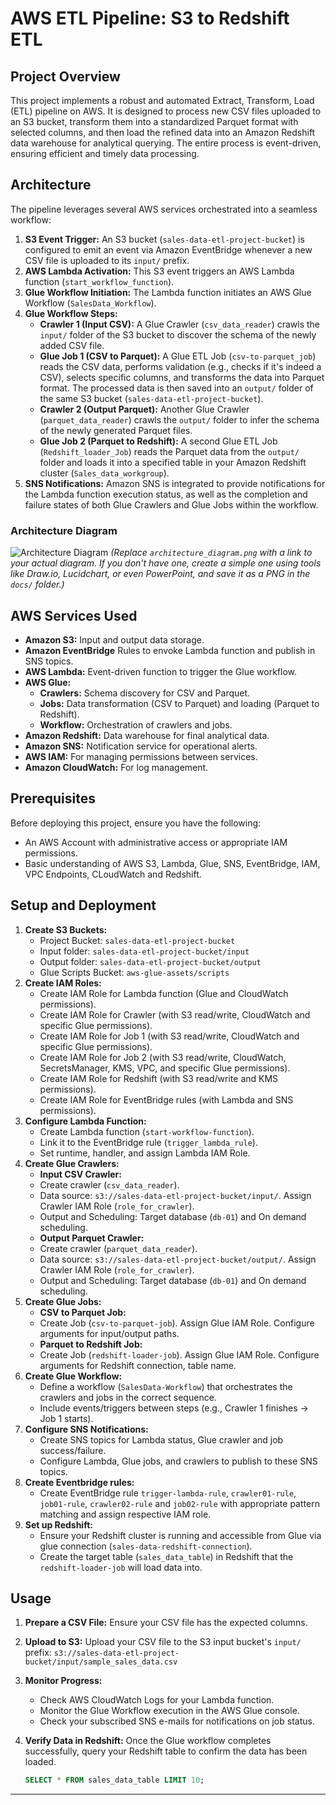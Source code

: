 # AWS ETL Pipeline: S3 to Redshift ETL

## Project Overview

This project implements a robust and automated Extract, Transform, Load (ETL) pipeline on AWS. It is designed to process new CSV files uploaded to an S3 bucket, transform them into a standardized Parquet format with selected columns, and then load the refined data into an Amazon Redshift data warehouse for analytical querying. The entire process is event-driven, ensuring efficient and timely data processing.

## Architecture

The pipeline leverages several AWS services orchestrated into a seamless workflow:

1.  **S3 Event Trigger:** An S3 bucket (`sales-data-etl-project-bucket`) is configured to emit an event via Amazon EventBridge whenever a new CSV file is uploaded to its `input/` prefix.
2.  **AWS Lambda Activation:** This S3 event triggers an AWS Lambda function (`start_workflow_function`).
3.  **Glue Workflow Initiation:** The Lambda function initiates an AWS Glue Workflow (`SalesData_Workflow`).
4.  **Glue Workflow Steps:**
    * **Crawler 1 (Input CSV):** A Glue Crawler (`csv_data_reader`) crawls the `input/` folder of the S3 bucket to discover the schema of the newly added CSV file.
    * **Glue Job 1 (CSV to Parquet):** A Glue ETL Job (`csv-to-parquet_job`) reads the CSV data, performs validation (e.g., checks if it's indeed a CSV), selects specific columns, and transforms the data into Parquet format. The processed data is then saved into an `output/` folder of the same S3 bucket (`sales-data-etl-project-bucket`).
    * **Crawler 2 (Output Parquet):** Another Glue Crawler (`parquet_data_reader`) crawls the `output/` folder to infer the schema of the newly generated Parquet files.
    * **Glue Job 2 (Parquet to Redshift):** A second Glue ETL Job (`Redshift_loader_Job`) reads the Parquet data from the `output/` folder and loads it into a specified table in your Amazon Redshift cluster (`Sales_data_workgroup`).
5.  **SNS Notifications:** Amazon SNS is integrated to provide notifications for the Lambda function execution status, as well as the completion and failure states of both Glue Crawlers and Glue Jobs within the workflow.

### Architecture Diagram

![Architecture Diagram](docs/architecture_diagram.png)
*(Replace `architecture_diagram.png` with a link to your actual diagram. If you don't have one, create a simple one using tools like Draw.io, Lucidchart, or even PowerPoint, and save it as a PNG in the `docs/` folder.)*

## AWS Services Used

* **Amazon S3:** Input and output data storage.
* **Amazon EventBridge** Rules to envoke Lambda function and publish in SNS topics.
* **AWS Lambda:** Event-driven function to trigger the Glue workflow.
* **AWS Glue:**
    * **Crawlers:** Schema discovery for CSV and Parquet.
    * **Jobs:** Data transformation (CSV to Parquet) and loading (Parquet to Redshift).
    * **Workflow:** Orchestration of crawlers and jobs.
* **Amazon Redshift:** Data warehouse for final analytical data.
* **Amazon SNS:** Notification service for operational alerts.
* **AWS IAM:** For managing permissions between services.
* **Amazon CloudWatch:** For log management.

## Prerequisites

Before deploying this project, ensure you have the following:

* An AWS Account with administrative access or appropriate IAM permissions.
* Basic understanding of AWS S3, Lambda, Glue, SNS, EventBridge, IAM, VPC Endpoints, CLoudWatch and Redshift.

## Setup and Deployment

1.  **Create S3 Buckets:**
    * Project Bucket: `sales-data-etl-project-bucket`
    * Input folder: `sales-data-etl-project-bucket/input` 
    * Output folder: `sales-data-etl-project-bucket/output`
    * Glue Scripts Bucket: `aws-glue-assets/scripts`
2.  **Create IAM Roles:**
    * Create IAM Role for Lambda function (Glue and CloudWatch permissions).
    * Create IAM Role for Crawler (with S3 read/write, CloudWatch and specific Glue permissions).
    * Create IAM Role for Job 1 (with S3 read/write, CloudWatch and specific Glue permissions).
    * Create IAM Role for Job 2 (with S3 read/write, CloudWatch, SecretsManager, KMS, VPC, and specific Glue permissions).
    * Create IAM Role for Redshift (with S3 read/write and KMS permissions).
    * Create IAM Role for EventBridge rules (with Lambda and SNS permissions).
3.  **Configure Lambda Function:**
    * Create Lambda function (`start-workflow-function`).
    * Link it to the EventBridge rule (`trigger_lambda_rule`).
    * Set runtime, handler, and assign Lambda IAM Role.
4.  **Create Glue Crawlers:**
    * **Input CSV Crawler:** 
    * Create crawler (`csv_data_reader`).
    * Data source: `s3://sales-data-etl-project-bucket/input/`. Assign Crawler IAM Role (`role_for_crawler`).
    * Output and Scheduling: Target database (`db-01`) and On demand scheduling. 
    * **Output Parquet Crawler:** 
    * Create crawler (`parquet_data_reader`).
    * Data source: `s3://sales-data-etl-project-bucket/output/`. Assign Crawler IAM Role (`role_for_crawler`).
    * Output and Scheduling: Target database (`db-01`) and On demand scheduling.
5.  **Create Glue Jobs:**
    * **CSV to Parquet Job:** 
    * Create Job (`csv-to-parquet-job`). Assign Glue IAM Role. Configure arguments for input/output paths.
    * **Parquet to Redshift Job:** 
    * Create Job (`redshift-loader-job`). Assign Glue IAM Role. Configure arguments for Redshift connection, table name.
6.  **Create Glue Workflow:**
    * Define a workflow (`SalesData-Workflow`) that orchestrates the crawlers and jobs in the correct sequence.
    * Include events/triggers between steps (e.g., Crawler 1 finishes -> Job 1 starts).
7.  **Configure SNS Notifications:**
    * Create SNS topics for Lambda status, Glue crawler and job success/failure.
    * Configure Lambda, Glue jobs, and crawlers to publish to these SNS topics.
8.  **Create Eventbridge rules:**
    * Create EventBridge rule `trigger-lambda-rule`, `crawler01-rule`, `job01-rule`, `crawler02-rule` and `job02-rule` with appropriate
      pattern matching and assign respective IAM role.
9. **Set up Redshift:**
    * Ensure your Redshift cluster is running and accessible from Glue via glue connection (`sales-data-redshift-connection`).
    * Create the target table (`sales_data_table`) in Redshift that the `redshift-loader-job` will load data into.

## Usage

1.  **Prepare a CSV File:** Ensure your CSV file has the expected columns.
2.  **Upload to S3:** Upload your CSV file to the S3 input bucket's `input/` prefix:
    `s3://sales-data-etl-project-bucket/input/sample_sales_data.csv`
3.  **Monitor Progress:**
    * Check AWS CloudWatch Logs for your Lambda function.
    * Monitor the Glue Workflow execution in the AWS Glue console.
    * Check your subscribed SNS e-mails for notifications on job status.
4.  **Verify Data in Redshift:**
    Once the Glue workflow completes successfully, query your Redshift table to confirm the data has been loaded.

    ```sql
    SELECT * FROM sales_data_table LIMIT 10;
    ```

---

